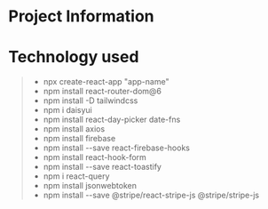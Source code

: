 # Project Information

# Technology used

> - npx create-react-app "app-name"
> - npm install react-router-dom@6
> - npm install -D tailwindcss
> - npm i daisyui
> - npm install react-day-picker date-fns
> - npm install axios
> - npm install firebase
> - npm install --save react-firebase-hooks
> - npm install react-hook-form
> - npm install --save react-toastify
> - npm i react-query
> - npm install jsonwebtoken
> - npm install --save @stripe/react-stripe-js @stripe/stripe-js

